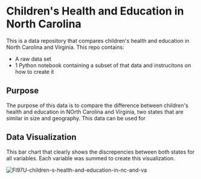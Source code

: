 # **Children's Health and Education in North Carolina**
This is a data repository that compares children's health and education in North Carolina and Virginia. This repo contains:
- A raw data set
- 1 Python notebook containing a subset of that data and instrucitons on how to create it
## Purpose
The purpose of this data is to compare the difference between children's health and education in NOrth Carolina and Virginia, two states that are similar in size and geography. This data can be used for 
## Data Visualization
This bar chart that clearly shows the discrepencies between both states for all variables. Each variable was summed to create this visualization.

![Fl97U-children-s-health-and-education-in-nc-and-va](https://github.com/user-attachments/assets/e28efa1a-75b7-4f37-b06c-249913367e3b)
